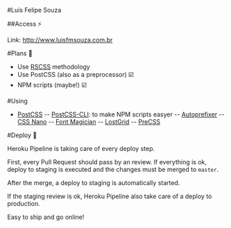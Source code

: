 #Luís Felipe Souza

##Access :zap:

Link: http://www.luisfmsouza.com.br

#Plans :thought_balloon:
- Use [RSCSS](http://willianjusten.com.br/falando-sobre-rscss/) methodology
- Use PostCSS (also as a preprocessor) :ballot_box_with_check:
- NPM scripts (maybe!) :ballot_box_with_check:

#Using
- [PostCSS](https://github.com/postcss/postcss)
-- [PostCSS-CLI](https://github.com/postcss/postcss-cli): to make NPM scripts easyer
-- [Autoprefixer](https://github.com/postcss/autoprefixer)
-- [CSS Nano](https://github.com/ben-eb/cssnano)
-- [Font Magician](https://github.com/jonathantneal/postcss-font-magician)
-- [LostGrid](https://github.com/peterramsing/lost)
-- [PreCSS](https://github.com/jonathantneal/precss)


#Deploy :rocket:

Heroku Pipeline is taking care of every deploy step. 

First, every Pull Request should pass by an review. If everything is ok, deploy to staging is executed and the changes must be merged to `master`.

After the merge, a deploy to staging is automatically started.

If the staging review is ok, Heroku Pipeline also take care of a deploy to production.

Easy to ship and go online!
